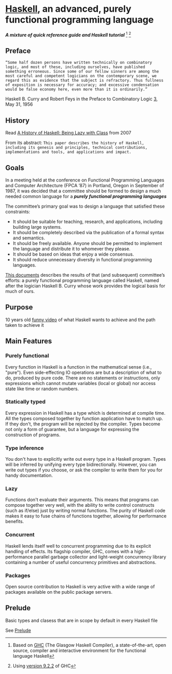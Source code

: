 # [Haskell](http://www.haskell.org/), an advanced, purely functional programming language

***A mixture of quick reference guide and Haskell tutorial*** [^1] [^2]

[^1]: Based on [GHC](https://www.haskell.org/ghc/) (The Glasgow Haskell Compiler), a state-of-the-art, open source, compiler and interactive environment for the functional language Haskell

[^2]: Using [version 9.2.2](https://downloads.haskell.org/ghc/latest/docs/html/users_guide/index.html) of GHC

## Preface

`“Some half dozen persons have written technically on combinatory logic, and most of these, including ourselves, have published something erroneous. Since some of our fellow sinners are among the most careful and competent logicians on the contemporary scene, we regard this as evidence that the subject is refractory. Thus fullness of exposition is necessary for accuracy; and excessive condensation would be false economy here, even more than it is ordinarily.”`

Haskell B. Curry and Robert Feys
in the Preface to Combinatory Logic [3](https://www.haskell.org/onlinereport/haskell2010/haskellli3.html#Xcurry&feys:book), May 31, 1956

[^3]: H.K. Curry and R. Feys. Combinatory Logic. North-Holland Pub. Co., Amsterdam, 1958

## History
Read [A History of Haskell: Being Lazy with Class](https://www.microsoft.com/en-us/research/wp-content/uploads/2016/07/history.pdf) from 2007

From its abstract:
`This paper describes the history of Haskell, including its genesis and principles, technical contributions, implementations and tools, and applications and impact.`

## Goals

In a meeting held at the conference on Functional Programming Languages and Computer Architecture (FPCA ’87) in Portland, Oregon in September of 1987, it was decided that a committee should be formed to design a much needed common language for a ***purely functional programming languages***

The committee’s primary goal was to design a language that satisfied these constraints:

- It should be suitable for teaching, research, and applications, including building large systems.
- It should be completely described via the publication of a formal syntax and semantics.
- It should be freely available. Anyone should be permitted to implement the language and distribute it to whomever they please.
- It should be based on ideas that enjoy a wide consensus.
- It should reduce unnecessary diversity in functional programming languages.

[This documents](https://wiki.haskell.org/Language_and_library_specification) describes the results of that (and subsequent) committee’s efforts: a purely functional programming language called Haskell, named after the logician Haskell B. Curry whose work provides the logical basis for much of ours.

## Purpose

10 years old [funny video](https://www.youtube.com/watch?v=iSmkqocn0oQ) of what Haskell wants to achieve and the path taken to achieve it

## Main Features

### Purely functional

Every function in Haskell is a function in the mathematical sense (i.e., "pure"). Even side-effecting IO operations are but a description of what to do, produced by pure code. There are no statements or instructions, only expressions which cannot mutate variables (local or global) nor access state like time or random numbers.

### Statically typed

Every expression in Haskell has a type which is determined at compile time. All the types composed together by function application have to match up. If they don't, the program will be rejected by the compiler. Types become not only a form of guarantee, but a language for expressing the construction of programs.

### Type inference

You don't have to explicitly write out every type in a Haskell program. Types will be inferred by unifying every type bidirectionally. However, you can write out types if you choose, or ask the compiler to write them for you for handy documentation.

### Lazy

Functions don't evaluate their arguments. This means that programs can compose together very well, with the ability to write control constructs (such as if/else) just by writing normal functions. The purity of Haskell code makes it easy to fuse chains of functions together, allowing for performance benefits.

### Concurrent

Haskell lends itself well to concurrent programming due to its explicit handling of effects. Its flagship compiler, GHC, comes with a high-performance parallel garbage collector and light-weight concurrency library containing a number of useful concurrency primitives and abstractions.

### Packages

Open source contribution to Haskell is very active with a wide range of packages available on the public package servers.

## Prelude

Basic types and clasess that are in scope by default in every Haskell file

See [Prelude](Prelude.md)
